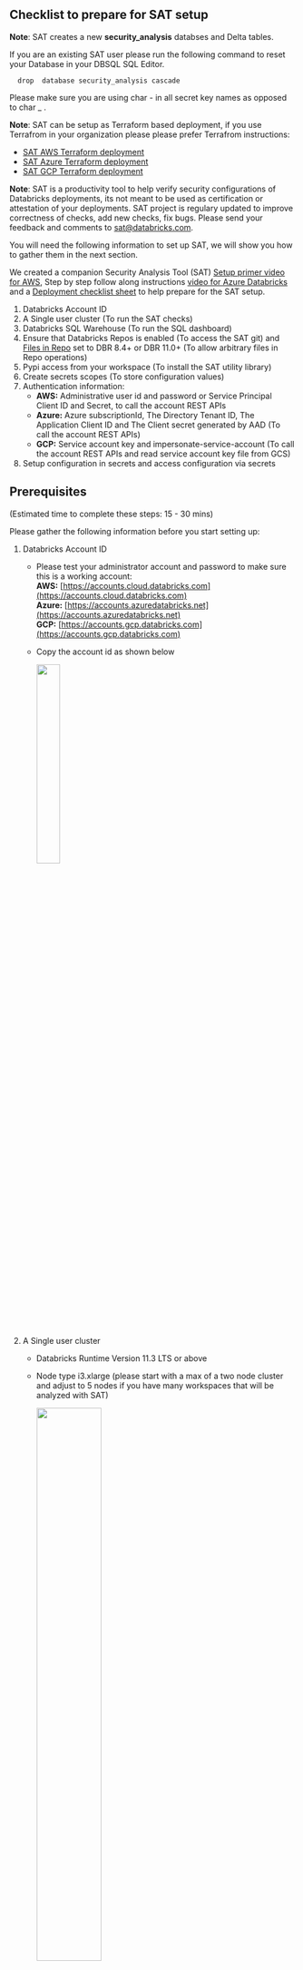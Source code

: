 ## Checklist to prepare for SAT setup

**Note**: SAT creates a new **security_analysis** databses and Delta tables. 

If you are an existing SAT user please run the following command to reset your Database in your DBSQL SQL Editor. 

  ``` 
    drop  database security_analysis cascade
   ``` 
Please make sure you are using char - in all secret key names as opposed to char _ .   

**Note**: SAT can be setup as Terraform based deployment, if you use Terrafrom in your organization please please prefer Terrafrom instructions: 
* [SAT AWS Terraform deployment](https://github.com/databricks-industry-solutions/security-analysis-tool/blob/main/terraform/aws/TERRAFORM_AWS.md) 
* [SAT Azure Terraform deployment](https://github.com/databricks-industry-solutions/security-analysis-tool/blob/main/terraform/azure/TERRAFORM_Azure.md) 
* [SAT GCP Terraform deployment](https://github.com/databricks-industry-solutions/security-analysis-tool/blob/main/terraform/gcp/TERRAFORM_GCP.md) 

**Note**: SAT is a productivity tool to help verify security configurations of Databricks deployments, its not meant to be used as certification or attestation of your deployments. SAT project is regulary updated to improve correctness of checks, add new checks, fix bugs. Please send your feedback and comments to sat@databricks.com.


You will need the following information to set up SAT, we will show you how to gather them in the next section.

We created a companion Security Analysis Tool (SAT) [Setup primer video for AWS](https://www.youtube.com/watch?v=kLSc3UHKL40), Step by step follow along instructions [video for Azure Databricks](https://youtu.be/xAav6GslSd8) and a [Deployment checklist sheet](./) to help prepare for the SAT setup. 

 1. Databricks Account ID 
 2. A Single user cluster  (To run the SAT checks)
 3. Databricks SQL Warehouse  (To run the SQL dashboard)
 4. Ensure that Databricks Repos is enabled (To access the SAT git) and [Files in Repo](https://docs.databricks.com/files/workspace.html#configure-support-for-workspace-files) set to DBR 8.4+ or DBR 11.0+ (To allow arbitrary files  in Repo operations)
 5. Pypi access from your workspace (To install the SAT utility library)
 6. Create secrets scopes (To store configuration values)
 7. Authentication information:
    * **AWS:** Administrative user id and password or Service Principal Client ID and Secret, to call the account REST APIs
    * **Azure:** Azure subscriptionId,  The Directory Tenant ID, The Application Client ID  and The Client secret generated by AAD   (To call the account REST APIs)
    * **GCP:** Service account key and impersonate-service-account  (To call the account REST APIs and read service account key file from GCS)
 8. Setup configuration in secrets and access configuration via secrets 
  
## Prerequisites 

 (Estimated time to complete these steps: 15 - 30 mins)


Please gather the following information before you start setting up: 
 
 1. Databricks Account ID 
     * Please test your administrator account and password to make sure this is a working account: <br/>
       **AWS:** [https://accounts.cloud.databricks.com](https://accounts.cloud.databricks.com) <br/>
       **Azure:** [https://accounts.azuredatabricks.net](https://accounts.azuredatabricks.net) <br/>
       **GCP:** [https://accounts.gcp.databricks.com](https://accounts.gcp.databricks.com)<br/>
       
     * Copy the account id as shown below

        <img src="./images/account_id.png" width="30%" height="30%">

 2. A Single user cluster  
    *  Databricks Runtime Version  11.3 LTS or above
    *  Node type i3.xlarge (please start with a max of a two node cluster and adjust to 5 nodes if you have many workspaces that will be analyzed with SAT)  

        <img src="./images/job_cluster.png" width="50%" height="50%">
     **Note:**  In our tests we found that the full run of SAT takes about 10 mins per workspace. 
     
 3. Databricks SQL Warehouse  
    * Goto SQL (pane) -> SQL Warehouse -> and pick the SQL Warehouse for your dashboard and note down the ID as shown below
    * This Warehouse needs to be in a running state when you run steps in the Setup section.
    
        <img src="./images/dbsqlwarehouse_id.png" width="50%" height="50%">

 4. Databricks Repos to access SAT git
    Import git repo into Databricks repo 

    ``` 
           https://github.com/databricks-industry-solutions/security-analysis-tool
    ```


      <img src="./images/git_import.png" width="50%" height="50%">

5. Please confirm that PyPI access is available

    * Open the \<SATProject\>/notebooks/Includes/install_sat_sdk  and run on the cluster that was created in the Step 2 above. 
    Please make sure there are no errors.
    If your deployment does not allow PyPI access please see the FAQ below at the end of this doc to see alternative options. 

6. Create secrets scopes

  * Download and setup Databricks CLI by following the instructions [here](https://docs.databricks.com/dev-tools/cli/index.html) on your work laptop or your virtual workstation.   
  * Note: if you have multiple Databricks profiles you will need to use --profile <profile name> switch to access the correct workspace,
    follow the instructions [here](https://docs.databricks.com/dev-tools/cli/index.html#connection-profiles) . Throughout the documentation below we use an example profile **e2-sat**, please adjust your commands as per your workspace profile or exclude  --profile <optional-profile-name> if you are using the default profile. 
  * Setup authentication to your Databricks workspace by following the instructions [here](https://docs.databricks.com/dev-tools/cli/index.html#set-up-authentication)

       ```
            databricks configure --token --profile e2-sat
       ```

     <img src="./images/cli_authentication.png" width="50%" height="50%">

     You should see a listing of folders in your workspace : 
      ```
           databricks --profile e2-sat workspace ls
      ```

     <img src="./images/workspace_ls.png" width="50%" height="50%">


  *  Set up the secret scope with the scope name you prefer and note it down:
     
     Note: The values you place below are case sensitive and need to be exact. 
 
     ```
      databricks --profile e2-sat  secrets create-scope --scope sat_scope
      ```

     For more details refer [here](https://docs.databricks.com/dev-tools/cli/secrets-cli.html) 

7.  #### Authentication information:
  
  
      <details>
       <summary>AWS instructions</summary>  

       You can either authenticate with username and password or using Service Principals credentials.
       
       **Authenticate with Username and Password (default)**
       
       Create username secret and password secret of administrative user id and password  as  "user" and "pass" under the above "sat_scope" scope using Databricks Secrets CLI 

       *  Input your Databricks account console admin username to store it in a the secret store
           ```
           databricks --profile e2-sat secrets put --scope sat_scope --key user
           ```

       *  Input your Databricks account console admin account password to store it in a the secret store

           ```
           databricks --profile e2-sat secrets put --scope sat_scope --key pass
           ```    
       
       **Authenticate using a Service Principal**

       Create a Service Principal and generate a secret for it. Follow steps 1 to 3 in [this documentation](https://docs.databricks.com/dev-tools/authentication-oauth.html#:~:text=To%20create%20an%20OAuth%20secret%20for%20a%20service,the%20same%20as%20the%20service%20principal%E2%80%99s%20application%20ID)
       
       1. Set the use_sp_auth to `true` in order to use the Service Principal Authentication Flow

           ```
           databricks --profile e2-sat secrets put --scope sat_scope --key use-sp-auth --string-value true
           ```
       
       2. Store your Databricks Service Principal Client ID in the secret store:

           ```
           databricks --profile e2-sat secrets put --scope sat_scope --key client-id --string-value <client_id>
           ```

       3. Store your Databricks Service Principal Secret in the secret store:

           ```
           databricks --profile e2-sat secrets put --scope sat_scope --key client-secret  --string-value <client_secret>
           ```
      </details>

      <details>
       <summary>Azure instructions</summary>  

      We will be using the instructions in [Get Azure AD tokens for service principals](https://learn.microsoft.com/en-us/azure/databricks/dev-tools/api/latest/aad/service-prin-aad-token).
       *  Follow the document above and complete all steps in the "Provision a service principal in Azure portal" only as detailed in the document.
       *  On the application page’s Overview page, in the Essentials section, copy the following values: (You will need this in the step below)
          * Application (client) ID as client_id
          * Directory (tenant) ID tenant_id
          * client_secret (The secret generated by AAD during your confidential app registration)  client_credential
          <img src="./images/azure_sp_essentials.png" width="50%" height="50%">
       *  Notedown the "Display name" as Service Principle name. (You will need this in the step below)
       *  Notedown the Subscription ID as subscription_id from the Subscriptions section of the Azure portal
       *  Please add the service principle with "Reader" role into the subscription level via Access control (IAM) using Role assignments under your [subscription, Access control (IAM) section](https://learn.microsoft.com/en-us/azure/role-based-access-control/role-assignments-portal#step-2-open-the-add-role-assignment-page) 

          <img src="./images/azure_role_assignment.png" width="70%" height="70%"> 
      </details> 

      <details>
       <summary>GCP instructions</summary>  

      We will be using the instructions in [Authenticate to workspace or account APIs with a Google ID token](https://docs.gcp.databricks.com/dev-tools/api/latest/authentication-google-id.html).
        
      *  Follow the document above and complete all steps in the [Step 1](https://docs.gcp.databricks.com/dev-tools/api/latest/authentication-google-id.html#step-1-create-two-service-accounts) as detailed in the document.
      *  Notedown the name and location of service account key json file. (You will need this in the steps below)
      *  Notedown the impersonate-service-account email address. (You will need this in the step below)
      *  Upload the service account key json file to your [GCS bucket](https://docs.gcp.databricks.com/storage/gcs.html) from the [Authentication information](#authentication-information) above. Make sure to use the impersonate-service-account email address that you used above for the service account on the bucket, copy the "gsutil URI" ("File path to this resource in Cloud Storage") path.  (You will need this in the steps below)

          <img src="./images/gs_path_to_json.png" width="70%" height="70%">

      </details>  

8. Setup configuration in secrets and access configuration via secrets
    * Create a secret for the workspace PAT token

      **Note**: Replace \<workspace_id\> with your SAT deployment workspace id. 
       You can find your workspace id by following the instructions [here](https://docs.databricks.com/workspace/workspace-details.html)

       You can create a PAT token by following the instructions [here](https://docs.databricks.com/dev-tools/api/latest/authentication.html#generate-a-personal-access-token). Please pay attention to _ and - , scopes use _ and keys must use - .
     * Set the PAT token value for the workspace_id 
     * Set the value for the account_id 
     * Set the value for the sql_warehouse_id
    

       ```
       databricks --profile e2-sat secrets put --scope sat_scope --key sat-token-<workspace_id> 
       ``` 
  
       ```
       databricks --profile e2-sat secrets put --scope sat_scope --key account-console-id
       ```  
        
       ```
       databricks --profile e2-sat secrets put --scope sat_scope --key sql-warehouse-id
       ```  
    

   * In your environment where you imported SAT project from git (Refer to Step 4 in Prerequisites) Open the \<SATProject\>/notebooks/Utils/initialize notebook and modify the JSON string with :  
     * Set the value for the account_id 
     * Set the value for the sql_warehouse_id
     * Databricks secrets scope/key names to pick the secrets from the steps above.

     * Your config in  \<SATProject\>/notebooks/Utils/initialize CMD 4 should look like this if you are using the secrets (Required for TF deployments), no need to edit the cell:
         ```
              {
                 "account_id": dbutils.secrets.get(scope="sat_scope", key="account-console-id"),   
                 "sql_warehouse_id": dbutils.secrets.get(scope="sat_scope", key="sql-warehouse-id")
                 "verbosity":"info"
              }

        ```        
      * Your config in  \<SATProject\>/notebooks/Utils/initialize CMD 4 should look like this if you are NOT using Terrafrom deployment and the secrets are not configured (backward compatibility):
    
        ```
              {
                 "account_id":"aaaaaaaa-bbbb-cccc-dddd-eeeeeeeeeeee",  <- replace with the actual account_id value
                 "sql_warehouse_id":"4d9fef7de2b9995c",     <- replace with the actual sql_warehouse_id value
                 "verbosity":"info"
              }

        ```
     
     *  Azure additional configurations:
          <details>
           <summary>Azure instructions</summary>  
  
          * Setup the Subscription ID in a secret as subscription-id
  
             ```
               databricks --profile e2-sat secrets put --scope sat_scope --key subscription-id
             ``` 
  
          * Set the Directory (tenant) ID as tenant-id 
  
             ```
               databricks --profile e2-sat secrets put --scope sat_scope --key tenant-id
             ``` 
  
          * Setup the Application (client) ID as client-id 
    
             ```
               databricks --profile e2-sat secrets put --scope sat_scope --key client-id
             ``` 
  
          * Setup the Client secret in a secret 
             ```
               databricks --profile e2-sat secrets put --scope sat_scope --key client-secret
             ``` 
      
         * Your config in  \<SATProject\>/notebooks/Utils/initialize CMD 7 should look like this if you are using the secrets (Required for TF deployments), no need to edit the cell:

             ```
                  if cloud_type == 'azure':
                      json_.update({
                         "account_id":"azure",
                         "subscription_id": dbutils.secrets.get(scope="sat_scope", key="subscription-id"), # Azure subscriptionId
                         "tenant_id": dbutils.secrets.get(scope="sat_scope", key="tenant-id"), #The Directory (tenant) ID for the application registered in Azure AD.
                         "client_id": dbutils.secrets.get(scope="sat_scope", key="client-id"), # The Application (client) ID for the application registered in Azure AD.
                         "client_secret_key":"client-secret",  #The secret generated by AAD during your confidential app registration
                         "use_mastercreds":True
                      })

             ``` 
  
          * Your config in  \<SATProject\>/notebooks/Utils/initialize CMD 7 should look like this if you are NOT using Terrafrom deployment and the secrets are not configured (backward compatibility):

             ```
                   json_.update({
                      "account_id":"azure",
                      "subscription_id":"xxxxxxxx-fake-46d6-82bd-5cc8d962326b", # Azure subscriptionId
                      "tenant_id":"xxxxxxxx-fake-4280-9796-b1864a10effd", #The Directory (tenant) ID for the application registered in Azure AD.
                      "client_id":"xxxxxxxx-fake-4q1a-bb68-6ear3b26btbd", # The Application (client) ID for the application registered in Azure AD.
                      "client_secret_key":"client-secret",  #The secret generated by AAD during your confidential app registration
                      "use_mastercreds":True
                  })

             ``` 
           *  Follow the instructions "Add a service principal to a workspace" [Add a service principal to a workspace using the admin console](https://learn.microsoft.com/en-us/azure/databricks/administration-guide/users-groups/service-principals#--add-a-service-principal-to-a-workspace) as detailed in the document for each workspce you would like to analyze.

           <img src="./images/azure_service_account_workspaces_api.png" width="70%" height="70%">

          </details>                                                              
                                                              
     *  GCP additional configurations:
          <details>
           <summary>GCP instructions</summary>  
 
          
            
          * Setup the service account key json file in a secret as gs-path-to-json with the the "gsutil URI" ("File path to this resource in Cloud Storage") path :  
  
             ```
               databricks --profile e2-sat secrets put --scope sat_scope --key gs-path-to-json
             ``` 
          * Setup the impersonate-service-account email address in a secret as impersonate-service-account
  
             ```
               databricks --profile e2-sat secrets put --scope sat_scope --key impersonate-service-account
             ``` 
        
          * Your config in  \<SATProject\>/notebooks/Utils/initialize CMD 6 should look like this if you are using the secrets (Required for TF deployments), no need to edit the cell:
            

             ```
                   #GCP configurations 
                     json_.update({
                         "service_account_key_file_path": dbutils.secrets.get(scope="sat_scope_arun", key="gs-path-to-json"),
                         "impersonate_service_account": dbutils.secrets.get(scope="sat_scope_arun", key="impersonate-service-account"),
                         "use_mastercreds":False
                      })

             ``` 
         * Your config in  \<SATProject\>/notebooks/Utils/initialize CMD 7 should look like this if you are NOT using Terrafrom deployment and the secrets are not configured (backward compatibility):        
            ```
                   #GCP configurations 
                      json_.update({
                         "service_account_key_file_path":"gs://sat_dev/key/SA-1-key.json",    <- update this value
                         "impersonate_service_account":"xyz-sa-2@project.iam.gserviceaccount.com",  <- update this value
                         "use_mastercreds":False <- don't update this value                                  
                      })
             ```                            
                           
          *  Follow the instructions in Step 4 of [Authenticate to workspace or account APIs with a Google ID token]([https://docs.gcp.databricks.com/dev-tools/api/latest/authentication-google-id-account-private-preview.html#step-1-create-two-service-accounts](https://docs.gcp.databricks.com/dev-tools/api/latest/authentication-google-id-account-private-preview.html#step-4-add-the-service-account-as-a-workspace-or-account-user)) as detailed in the document for each workspce you would like to analyze and the account to add your main service account (SA-2).

           <img src="./images/gcp_service_account_workspaces_api.png" width="70%" height="70%">

           <img src="./images/gcp_service_account_acounts_api.png" width="70%" height="70%">
                           
          *  Make sure the cluster you configured to run the analysis has ability to read the "service account key json file" by adding the Google service account under the "Advanced Options" of the cluster to the "Google Service Account" value you noted.       
                           
           <img src="./images/gs-path-to-json_sa.png" width="70%" height="70%">   
                           
          </details>
                           
          
           
## Setup option 1 (Simple and recommended method)
                                                           
  (Estimated time to complete these steps: 15 - 30 mins, varies by number of workspaces in the account)  
 This method uses admin/service principle credentials (configured in the Step 6 of Prerequisites section) to call workspace APIs.   
                                                           
 Make sure both SAT job cluster (Refer to Prerequisites Step 2 ) and Warehouse (Refer to Prerequisites Step 3) are running.                                                                    
<details>
  <summary>Setup instructions</summary>                                                                          
 Following is the one time easy setup to get your workspaces setup with the SAT:

* Attach  \<SATProject\>/notebooks/security_analysis_initializer to the SAT cluster you created above and Run -> Run all 
 
    <img src="./images/initialize_sat.png" width="70%" height="70%">
 
 
    
    <img src="./images/initialize_sat_complete.png" width="70%" height="70%">
   
</details>
 
## Setup option 2 (Most flexible for the power users)
 
  (Estimated time to complete these steps: 30 mins)  
   This method uses admin credentials (configured in the Step 6 of Prerequisites section) by default to call workspace APIs. But can be changed to use workspace PAT tokens instead.
<details>
  <summary>Setup instructions</summary> 
 Following are the one time easy steps to get your workspaces setup with the SAT:
                  <img src="./images/setup_steps.png" width="100%" height="100%">  
 
1. List account workspaces to analyze with SAT
   * Goto  \<SATProject\>/notebooks/Setup/1.list_account_workspaces_to_conf_file and Run -> Run all 
   * This creates a configuration file as noted at the bottom of the notebook.

    <img src="./images/list_workspaces.png" width="70%" height="70%">
   
   
2. Generate secrets setup file (AWS only. Not recommended for Azure and GCP)
   Deprecated as AWS Service principles are encouraged inplace of workspace PATs. 
   
   
3. Test API Connections    
   * Test connections from your workspace to accounts API calls and all workspace API calls by running \<SATProject\>/notebooks/Setup/3. test_connections. The workspaces that didn't pass the connection test are marked in workspace_configs.csv with connection_test as False and are not analyzed.

    <img src="./images/test_connections.png" width="70%" height="70%">
   
4. Enable workspaces for SAT analysis
   * Enable workspaces by running \<SATProject\>/notebooks/Setup/4. enable_workspaces_for_sat.  This makes the registered workspaces ready for SAT to monitor 

    <img src="./images/enable_workspaces.png" width="70%" height="70%">
   
5. Import SAT dashboard template
   * We built a ready to go DBSQL dashboard for SAT. Import the dashboard by running \<SATProject\>/notebooks/Setup/5. import_dashboard_template

    <img src="./images/import_dashboard.png" width="70%" height="70%">   
   
6. Configure Alerts 
   SAT can deliver alerts via email via Databricks SQL Alerts. Import the alerts template by running \<SATProject\>/notebooks/Setup/6. configure_alerts_template (optional)

   <img src="./images/configure_alerts.png" width="70%" height="70%">
   
</details>
   
## Update  configuration files
            
1. Modify security_best_practices (Optional) 
   * Go to \<SATProject\>/notebooks/Setup/7. update_sat_check_configuration and use this utility to enable/disable a Check, modify Evaluation Value and Alert configuration value for each check. You can update this file any time and any analysis from there on will take these values into consideration. 
   * [Configure widget settings](https://docs.databricks.com/notebooks/widgets.html#configure-widget-settings-1) behavior "On Widget Change" for this notebooks to "Do Nothing"         
            
    <img src="./images/upate_security_best_practices.png" width="70%" height="70%">
 
2. Modify workspace_configs file (Required for manual checks values)
     * **Note**:  Limit number of workspaces to be analyzed by SAT to 100. 
     * **Tip**:  You can use this utility to turn on a specific workspace and turn off other workspaces for a specific run.
     * **Tip**:  You can use this utility to apply your edits to multiple workspaces settings by using "Apply Setting to all workspaces" option.
     
     * Go to\<SATProject\>/notebooks/Setup/8. update_workspace_configuration and  You will need to set analysis_enabled as True or False based on if you would like to enroll a workspace to analyze by the SAT.
      * [Configure widget settings](https://docs.databricks.com/notebooks/widgets.html#configure-widget-settings-1) behavior "On Widget Change" for this notebooks to "Do Nothing"   
     
     
     Update values for each workspace for the manual checks:(    sso_enabled,scim_enabled,vpc_peering_done,object_storage_encypted,table_access_control_enabled)
 
     * sso_enabled : True if you enabled Single Singn-on for the workspace
     * scim_enabled: True if you integrated with  SCIM for the workspace
     * vpc_peering_done: False if you have not peered with another VPC 
     * object_storage_encypted: True if you encrypted your data buckets
     * table_access_control_enabled : True if you enabled ACLs so that you can utilize Table ACL clusters that enforce user isolation  
     <img src="./images/update_workspace_configuration.png" width="70%" height="70%">  
 
## Usage
 
 (Estimated time to complete these steps: 5 - 10 mins per workspace)  
 **Note**:  Limit number of workspaces to be analyzed by SAT to 100. 
1. Attach and run the notebook \<SATProject\>/notebooks/security_analysis_driver 
   Note: This process takes upto 10 mins per workspace
 
   <img src="./images/run_analysis.png" width="70%" height="70%">
   
 
   At this point you should see **SAT** database and tables in your SQL Warehouses:

   <img src="./images/sat_database.png" width="70%" height="70%">
   
   
   
2. Access Databricks SQL Dashboards section and find "SAT - Security Analysis Tool" dashboard  to see the report. You can filter the dashboard by **SAT** tag. 
   
   <img src="./images/sat_dashboard_loc.png" width="70%" height="70%">

    **Note:** You need to select the workspace and date and click "Apply Changes" to get the report.  
    **Note:** The dashbord shows last valid run for the selected date if there is one, if not it shows the latest report for that workspace.  
 
    You can share SAT dashboard with other members of your team by using the "Share" functionality on the top right corner of the dashboard. 
      
     
    Here is what your SAT Dashboard should look like:
 
   <img src="../images/sat_dashboard_partial.png" width="50%" height="50%">   
    
3.  Activate Alerts 
  * Goto Alerts and find the alert(s) created by SAT tag and adjust the schedule to your needs. You can add more recpients to alerts by configuring  [notification destinations](https://docs.databricks.com/sql/admin/notification-destinations.html).
     

      <img src="./images/alerts_1.png" width="50%" height="50%">   
 

      <img src="./images/alerts_2.png" width="50%" height="50%">   

   
   
## Configure Workflow (Optional) 
 
 (Estimated time to complete these steps: 5 mins)  
 
  * Databricks Workflows is the fully-managed orchestration service. You can configure SAT to automate when and how you would like to schedule it by using by taking advantage of Workflows. 

  * Goto Workflows - > click on create jobs -> setup as following:

    Task Name  : security_analysis_driver

    Type: Notebook

    Source: Workspace (or your git clone of SAT)

    Path : \<SATProject\>/SAT/SecurityAnalysisTool-BranchV2Root/notebooks/security_analysis_driver

    Cluster: Make sure to pick the Single user mode job compute cluster you created before. 

    <img src="./images/workflow.png" width="50%" height="50%">   

    Add a schedule as per your needs. That’s it. Now you are continuously monitoring the health of your account workspaces.


## FAQs
 1. How can SAT be configured if access to github is not possible due to firewall restrictions to git or other organization policies?
    
    You can still setup SAT by downloading the [release zip](https://github.com/databricks-industry-solutions/security-analysis-tool/releases) file and by using Git repo to load SAT project into your workspace.
     * Add Repo by going to Repos in your workspace:  
     
      <img src="./images/add_repo_1.png" width="50%" height="50%">   
 
     * Type SAT as your "Repository name" and uncheck "Create repo by cloning a Git repository"
 
      <img src="./images/add_repo_2.png" width="50%" height="50%">
 
     * Click on the pulldown menu and click on Import
      
      <img src="./images/add_repo_3.png" width="50%" height="50%">

     * Drag and drop the release zip file and click Import
 
      <img src="./images/add_repo_4.png" width="50%" height="50%">
      
      <img src="./images/add_repo_5.png" width="50%" height="50%"> 
    
    You should see the SAT project in your workspace. 
2. Can SAT make modifications to my workspaces and account?
     
            
     No. SAT is meant to be a readonly analysis tool, it does not make changes to your workspace or account configurations. 
            
3.  I added a new workspace for analysis, re-ran steps under initilaize and driver, ... the dashboard is not updated with the new workspace in the pulldown even though I see new data generated by the analysis scan for the new workspace in SAT database. What should I do?
          
    It is likely that the Dashboard cached the workspaces in the pulldown. You can go to SQL view of your workspace -> Queries -> find workspace_ids query and run it, that should refresh and have the new workspaces in the pull-down.      
            
            
## Troubleshooting
   
1. Incorrectly configured secrets
    * Error:
   
      Secret does not exist with scope: sat_scope and key: sat_tokens

    * Resolution:
      Check if the tokens are configured with the correct names by listing and comparing with the configuration.
      databricks secrets list --scope sat_scope

2. Invalid access token
   
    * Error:
   
      Error 403 Invalid access token.

    * Resolution: 
   
      Check your PAT token configuration for  “workspace_pat_token” key 

3. Firewall blocking databricks accounts console

    * Error: 
         <p/>   
         Traceback (most recent call last): File "/databricks/python/lib/python3.8/site-packages/urllib3/connectionpool.py", line 670, in urlopen  httplib_response = self._make_request(  File "/databricks/python/lib/python3.8/site-packages/urllib3/connectionpool.py", line 381, in _make_request  self._validate_conn(conn)  File "/databricks/python/lib/python3.8/site-packages/urllib3/connectionpool.py", line 978, in _validate_conn  conn.connect()  File "/databricks/python/lib/python3.8/site-packages/urllib3/connection.py", line 362, in connect  self.sock = ssl_wrap_socket(  File "/databricks/python/lib/python3.8/site-packages/urllib3/util/ssl_.py", line 386, in ssl_wrap_socket  return context.wrap_socket(sock, server_hostname=server_hostname)  File "/usr/lib/python3.8/ssl.py", line 500, in wrap_socket  return self.sslsocket_class._create(  File "/usr/lib/python3.8/ssl.py", line 1040, in _create  self.do_handshake()  File "/usr/lib/python3.8/ssl.py", line 1309, in do_handshake  self._sslobj.do_handshake() ConnectionResetError: [Errno 104] Connection reset by peer During handling of the above exception, another exception occurred:

    * Resolution: 
   
      Run this following command in your notebook %sh 
      curl -X GET -H "Authorization: Basic /<base64 of userid:password/>" -H "Content-Type: application/json" https://accounts.cloud.databricks.com/api/2.0/accounts/<account_id>/workspaces

      or
            
     %sh curl -u 'user:password' -X GET  “Content-Type: application/json” https://accounts.cloud.databricks.com/api/2.0/accounts/<account_id>/workspaces       
            
      If you don’t see a JSON with a clean listing of workspaces you are likely having a firewall issue that is blocking calls to the accounts console.  Please have your infrastructure team add Databricks accounts.cloud.databricks.com to the allow-list.   Please see that the private IPv4 address from NAT gateway to the IP allow list. 

4. Offline install of libraries incase of no PyPI access 

      Download the dbl_sat_sdk version specified in the notebook notebooks/utils/initialize from PyPi
      https://pypi.org/project/dbl-sat-sdk/
      Upload the dbl_sat_sdk-w.x.y-py3-none-any.whl to a dbfs location. You can use the databricks-cli as one mechanism to upload.
      for e.g.

      ```
      databricks --profile e2-satfs cp /localdrive/whlfile/dbl_sat_sdk-w.x.y-py3-none-any.whl dbfs:/FileStore/wheels/
      ```
      Additionally download the following wheel files and upload them to the dbfs location as above.
      https://github.com/databricks-industry-solutions/security-analysis-tool/tree/main/docs/wheels
            
      Upload all wheel files to /FileStore/wheels in your workspace
      Verify all files are there by doing a %fs ls /FileStore/wheels from your notebook.
      Then change the cell in your notebook  install_sat_sdk to this
   
      ```
      %pip install cachetools --find-links /dbfs/FileStore/wheels/cachetools-5.3.1-py3-none-any.whl
      %pip install pyasn1 --find-links /dbfs/FileStore/wheels/pyasn1-0.5.0-py2.py3-none-any.whl
      %pip install pyasn1-modules --find-links /dbfs/FileStore/wheels/pyasn1_modules-0.3.0-py2.py3-none-any.whl
      %pip install rsa --find-links /dbfs/FileStore/wheels/rsa-4.9-py3-none-any.whl
      %pip install google-auth --find-links /dbfs/FileStore/wheels/google_auth-2.22.0-py2.py3-none-any.whl
      %pip install PyJWT[crypto] --find-links /dbfs/FileStore/wheels/PyJWT-2.8.0-py3-none-any.whl
      %pip install msal --find-links /dbfs/FileStore/wheels/msal-1.22.0-py2.py3-none-any.whl
      %pip install dbl-sat-sdk==0.1.32 --find-links /dbfs/FileStore/wheels/dbl_sat_sdk-0.1.32-py3-none-any.whl       
      ```
   
      Make sure the versions for the above libraries match.
